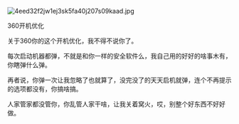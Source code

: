 
![4eed32f2jw1ej3sk5fa40j207s09kaad.jpg](https://image.bmqy.net/upload/a460db925c2f8edc3231b05eb64f4063.jpg)


360开机优化


关于360你的这个开机优化，我不得不说你了。


每次启动机器都弹，不就是和你一样的安全软件么，我自己用的好好的啥事木有，你瞎弹什么弹。


再者说，你弹一次让我忽略了也就算了，没完没了的天天启机就弹，连个不再提示的选项都没有，你搞啥搞。


人家管家都没管你，你乱管人家干啥，让我关着窝火，哎，别整个好东西不好好做。

